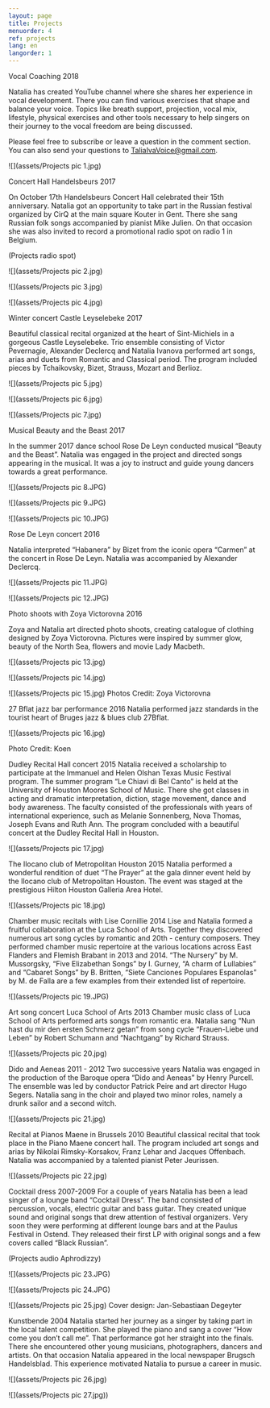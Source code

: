 ```yaml
---
layout: page
title: Projects
menuorder: 4
ref: projects
lang: en
langorder: 1
---
```


Vocal Coaching 2018

Natalia has created YouTube channel where she shares her experience in vocal development. There you can find various exercises that shape and balance your voice. Topics like breath support, projection, vocal mix, lifestyle, physical exercises and other tools necessary to help singers on their journey to the vocal freedom are being discussed. 

Please feel free to subscribe or leave a question in the comment section. You can also send your questions to TaliaIvaVoice@gmail.com. 

![](assets/Projects pic 1.jpg)



Concert Hall Handelsbeurs 2017

On October 17th  Handelsbeurs Concert Hall celebrated their 15th anniversary. Natalia got an opportunity to take part in the Russian festival organized by CirQ at the main square Kouter in Gent. There she sang Russian folk songs accompanied by pianist Mike Julien. On that occasion she was also invited to record a promotional radio spot on radio 1 in Belgium.


(Projects radio spot)

![](assets/Projects pic 2.jpg)

![](assets/Projects pic 3.jpg)

![](assets/Projects pic 4.jpg)




Winter concert Castle Leyselebeke 2017

Beautiful classical recital organized at the heart of Sint-Michiels in a gorgeous Castle Leyselebeke. Trio ensemble consisting of Victor Pevernagie, Alexander Declercq and Natalia Ivanova performed art songs, arias and duets from Romantic and Classical period. The program included pieces by Tchaikovsky, Bizet, Strauss, Mozart and Berlioz.

![](assets/Projects pic 5.jpg)

![](assets/Projects pic 6.jpg)

![](assets/Projects pic 7.jpg)


Musical Beauty and the Beast 2017

In the summer 2017 dance school Rose De Leyn conducted musical “Beauty and the Beast”. Natalia was engaged in the project and directed songs appearing in the musical. It was a joy to instruct and guide young dancers towards a great performance.

![](assets/Projects pic 8.JPG)

![](assets/Projects pic 9.JPG)

![](assets/Projects pic 10.JPG)



Rose De Leyn concert 2016

Natalia interpreted “Habanera” by Bizet from the iconic opera “Carmen” at the concert in Rose De Leyn. Natalia was accompanied by Alexander Declercq.

![](assets/Projects pic 11.JPG)

![](assets/Projects pic 12.JPG)


Photo shoots with Zoya Victorovna 2016

Zoya and Natalia art directed photo shoots, creating catalogue of clothing designed by Zoya Victorovna. Pictures were inspired by summer glow, beauty of the North Sea, flowers and movie Lady Macbeth.

![](assets/Projects pic 13.jpg)

![](assets/Projects pic 14.jpg)

![](assets/Projects pic 15.jpg)
Photos Credit: Zoya Victorovna

27 Bflat jazz bar performance 2016
Natalia performed jazz standards in the tourist heart of Bruges jazz & blues club 27Bflat.



![](assets/Projects pic 16.jpg)

Photo Credit: Koen



Dudley Recital Hall concert 2015
Natalia received a scholarship to participate at the Immanuel and Helen Olshan Texas Music Festival program. The summer program “Le Chiavi di Bel Canto” is held at the University of Houston Moores School of Music. There she got classes in acting and dramatic interpretation, diction, stage movement, dance and body awareness. The faculty consisted of the professionals with years of international experience, such as Melanie Sonnenberg, Nova Thomas, Joseph Evans and Ruth Ann. The program concluded with a beautiful concert at the Dudley Recital Hall in Houston.


![](assets/Projects pic 17.jpg)


The Ilocano club of Metropolitan Houston 2015
Natalia performed a wonderful rendition of duet “The Prayer” at the gala dinner event held by the Ilocano club of Metropolitan Houston. The event was staged at the prestigious Hilton Houston Galleria Area Hotel. 

![](assets/Projects pic 18.jpg)




Chamber music recitals with Lise Cornillie 2014
Lise and Natalia formed a fruitful collaboration at the Luca School of Arts. Together they discovered numerous art song cycles by romantic and 20th - century composers. They performed chamber music repertoire at the various locations across East Flanders and Flemish Brabant in 2013 and 2014. “The Nursery” by M. Mussorgsky, “Five Elizabethan Songs” by I. Gurney, “A charm of Lullabies” and “Cabaret Songs” by B. Britten, “Siete Canciones Populares Espanolas” by M. de Falla are a few examples from their extended list of repertoire.

![](assets/Projects pic 19.JPG)




Art song concert Luca School of Arts 2013
Chamber music class of Luca School of Arts performed arts songs from romantic era. Natalia sang “Nun hast du mir den ersten Schmerz getan” from song cycle “Frauen-Liebe und Leben” by Robert Schumann and “Nachtgang” by Richard Strauss. 

![](assets/Projects pic 20.jpg)






Dido and Aeneas 2011 - 2012
Two successive years Natalia was engaged in the production of the Baroque opera “Dido and Aeneas” by Henry Purcell. The ensemble was led by conductor Patrick Peire and art director Hugo Segers. Natalia sang in the choir and played two minor roles, namely a drunk sailor and a second witch.

![](assets/Projects pic 21.jpg)






Recital at Pianos Maene in Brussels 2010
Beautiful classical recital that took place in the Piano Maene concert hall. The program included art songs and arias by Nikolai Rimsky-Korsakov, Franz Lehar and Jacques Offenbach. Natalia was accompanied by a talented pianist Peter Jeurissen.



![](assets/Projects pic 22.jpg)



Cocktail dress 2007-2009
For a couple of years Natalia has been a lead singer of a lounge band “Cocktail Dress”. The band consisted of percussion, vocals, electric guitar and bass guitar. They created unique sound and original songs that drew attention of festival organizers. Very soon they were performing at different lounge bars and at the Paulus Festival in Ostend. They released their first LP with original songs and a few covers called “Black Russian”.

(Projects audio Aphrodizzy)

![](assets/Projects pic 23.JPG)

![](assets/Projects pic 24.JPG)

![](assets/Projects pic 25.jpg)
Cover design: Jan-Sebastiaan Degeyter

Kunstbende 2004
Natalia started her journey as a singer by taking part in the local talent competition. She played the piano and sang a cover “How come you don’t call me”. That performance got her straight into the finals. There she encountered other young musicians, photographers, dancers and artists. On that occasion Natalia appeared in the local newspaper Brugsch Handelsblad. This experience motivated Natalia to pursue a career in music.

![](assets/Projects pic 26.jpg)

![](assets/Projects pic 27.jpg))





